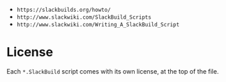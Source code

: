 - `https://slackbuilds.org/howto/`
- `http://www.slackwiki.com/SlackBuild_Scripts`
- `http://www.slackwiki.com/Writing_A_SlackBuild_Script`

# License

Each `*.SlackBuild` script comes with its own license, at the top of the file.
